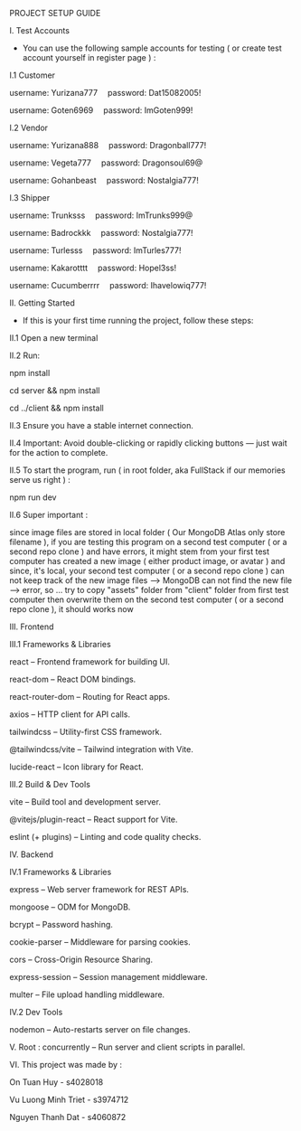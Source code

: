 PROJECT SETUP GUIDE



I. Test Accounts

* You can use the following sample accounts for testing ( or create test account yourself in register page ) :

I.1 Customer

username: Yurizana777 
password: Dat15082005!

username: Goten6969 
password: ImGoten999!

I.2 Vendor

username: Yurizana888 
password: Dragonball777!

username: Vegeta777 
password: Dragonsoul69@

username: Gohanbeast 
password: Nostalgia777!

I.3 Shipper

username: Trunksss 
password: ImTrunks999@

username: Badrockkk 
password: Nostalgia777!

username: Turlesss 
password: ImTurles777!

username: Kakarotttt 
password: Hopel3ss!

username: Cucumberrrr 
password: Ihavelowiq777!


II. Getting Started

* If this is your first time running the project, follow these steps:

II.1 Open a new terminal
   
II.2 Run:

npm install

cd server && npm install

cd ../client && npm install

II.3 Ensure you have a stable internet connection.

II.4 Important: Avoid double-clicking or rapidly clicking buttons — just wait for the action to complete.

II.5 To start the program, run ( in root folder, aka FullStack if our memories serve us right ) :

npm run dev

II.6 Super important :

since image files are stored in local folder ( Our MongoDB Atlas only store filename ), if you are testing this program on a second test computer ( or a second repo clone ) and have errors, it might stem from your first test computer has created a new image ( either product image, or avatar ) and since, it's local, your second test computer ( or a second repo clone ) can not keep track of the new image files --> MongoDB can not find the new file --> error, so ... try to copy "assets" folder from "client" folder from first test computer  then overwrite them on the second test computer ( or a second repo clone ), it should works now



III. Frontend

III.1 Frameworks & Libraries

react – Frontend framework for building UI.

react-dom – React DOM bindings.

react-router-dom – Routing for React apps.

axios – HTTP client for API calls.

tailwindcss – Utility-first CSS framework.

@tailwindcss/vite – Tailwind integration with Vite.

lucide-react – Icon library for React.

III.2 Build & Dev Tools

vite – Build tool and development server.

@vitejs/plugin-react – React support for Vite.

eslint (+ plugins) – Linting and code quality checks.



IV. Backend

IV.1 Frameworks & Libraries

express – Web server framework for REST APIs.

mongoose – ODM for MongoDB.

bcrypt – Password hashing.

cookie-parser – Middleware for parsing cookies.

cors – Cross-Origin Resource Sharing.

express-session – Session management middleware.

multer – File upload handling middleware.

IV.2 Dev Tools

nodemon – Auto-restarts server on file changes.





V. Root : concurrently – Run server and client scripts in parallel.



VI. This project was made by :

On Tuan Huy - s4028018

Vu Luong Minh Triet - s3974712

Nguyen Thanh Dat - s4060872




